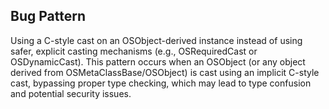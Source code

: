 ## Bug Pattern

Using a C-style cast on an OSObject-derived instance instead of using safer, explicit casting mechanisms (e.g., OSRequiredCast or OSDynamicCast). This pattern occurs when an OSObject (or any object derived from OSMetaClassBase/OSObject) is cast using an implicit C-style cast, bypassing proper type checking, which may lead to type confusion and potential security issues.